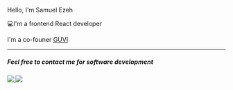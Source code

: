 <p>Hello, I'm Samuel Ezeh</p>
<p>💻I'm a frontend React developer</p>
<p>I'm a co-founer <a href = "https://log-reg-app-f8b34.web.app/ ">GUVI</a></p>

<hr/>
<div>
    <h5>Feel free to contact me for software development<h5/>
<a href = "mailto: samuelblessed38@gmail.com" >
    <img src="https://encrypted-tbn0.gstatic.com/images?q=tbn:ANd9GcSj3t1Nyhoapx86CwONIjRxk5GfeEfD14BQ-dXHB-Hc5g&s "/>
</a>
 
<a href = "https://twitter.com/ezeh_01 ">
<img src = "https://encrypted-tbn0.gstatic.com/images?q=tbn:ANd9GcRjTRbbEHOrk1lKjICcrA2TsPzQDGIw33vYNYPcKki6vQ&s "/>
</a>

</div>


